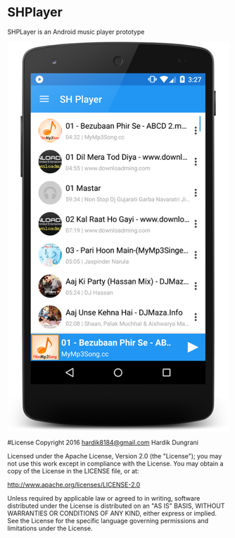 # SHPlayer
SHPLayer is an Android music player prototype

 <img src="https://github.com/Hardik8184/SHPlayer/blob/master/device-2016-06-17-152727.png" alt="Image 1"/>


#License
Copyright 2016 hardik8184@gmail.com Hardik Dungrani

Licensed under the Apache License, Version 2.0 (the "License"); you may not use this work except in compliance with the License. You may obtain a copy of the License in the LICENSE file, or at:

http://www.apache.org/licenses/LICENSE-2.0

Unless required by applicable law or agreed to in writing, software distributed under the License is distributed on an "AS IS" BASIS, WITHOUT WARRANTIES OR CONDITIONS OF ANY KIND, either express or implied. See the License for the specific language governing permissions and limitations under the License.
